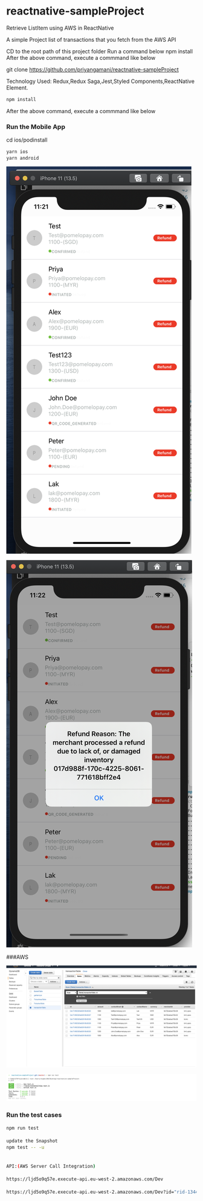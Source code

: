 # reactnative-sampleProject
Retrieve ListItem using AWS in ReactNative

A simple Project list of transactions that you fetch from the AWS API

CD to the root path of this project folder
Run a command below
npm install
After the above command, execute a commmand like below

git clone https://github.com/priyangamani/reactnative-sampleProject

Technology Used:
Redux,Redux Saga,Jest,Styled Components,ReactNative Element.


```sh
npm install
```

After the above command, execute a commmand like below

### Run the Mobile App
cd ios/podinstall

```sh
yarn ios
yarn android
```

![Program snapshot](https://github.com/priyangamani/reactnative-sampleProject/blob/master/screenshots/Screenshot-List.png)


![Program snapshot](https://github.com/priyangamani/reactnative-sampleProject/blob/master/screenshots/Screenshot_DetailedItem.png)

###AWS 

![Program snapshot](https://github.com/priyangamani/reactnative-sampleProject/blob/master/screenshots/AWS_DATABASE.png)


![Program snapshot](https://github.com/priyangamani/reactnative-sampleProject/blob/master/screenshots/TestCaseReport.png)

### Run the test cases

```sh
npm run test

update the Snapshot
npm test -- -u


API:(AWS Server Call Integration)

https://ljd5o9q57e.execute-api.eu-west-2.amazonaws.com/Dev

https://ljd5o9q57e.execute-api.eu-west-2.amazonaws.com/Dev?id="rid-134444444"




